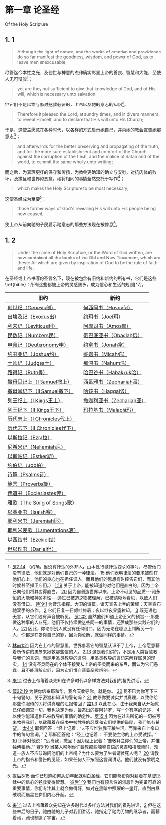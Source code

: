 # 第一章 论圣经

Of the Holy Scripture

## 1. 1

> Although the light of nature, and the works of creation and providence do so far manifest the goodness, wisdom, and power of God, as to leave men unexcusable;

尽管迄今本性之光，及创世与神意的杰作确实彰显上帝的善良、智慧和大能，至使人无可辩驳[^1]；

> yet are they not sufficient to give that knowledge of God, and of His will, which is necessary unto salvation.

但它们不足以给与那对拯救必要的，上帝以及祂的意志的知识[^2]。

> Therefore it pleased the Lord, at sundry times, and in divers manners, to reveal Himself, and to declare that His will unto His Church;

于是，这使主愿意在各种时代，以各样的方式启示祂自己，并向祂的教会宣告祂那意志[^3]；

> and afterwards for the better preserving and propagating of the truth, and for the more sure establishment and comfort of the Church against the corruption of the flesh, and the malice of Satan and of the world, to commit the same wholly unto writing; 

而之后，为真理更好的保守和传扬，为教会更确知的确立与安慰，对抗肉体的败坏，及撒旦和世界的恶意，祂将相同的事情全然交托于写作[^4]；

> which makes the Holy Scripture to be most necessary;

这使圣经成为至要[^5]；

> those former ways of God's revealing His will unto His people being now ceased.

使上帝从前向祂的子民启示祂意志的那些方法现在被停息[^6]。

[^1]: [罗2:14](https://biblehub.com/romans/2-14.htm) （的确，当没有律法的外邦人，由本性行被律法要求的事时，尽管他们没有律法，他们就是对他们自己的一种律法。 [15](https://biblehub.com/romans/2-15.htm) 他们表明律法的要求被刻在他们心上，他们的良心也在担任证人，而且他们的思想有时控告它们，而其他时候甚至捍卫它们。）  [1:19](https://biblehub.com/romans/1-19.htm) 关于上帝，能被知道的对他们是直白的，因为上帝已向他们将其变得直白。 [20](https://biblehub.com/romans/1-20.htm) 因为自创造世界以来，上帝不可见的品质---祂永恒的大能和神的本性---通过已被造之物被理解，已被清晰地看见，以致人们没有借口。 [诗19:1](https://biblehub.com/psalms/19-1.htm) 为音乐指挥。大卫的诗篇。诸天宣告上帝的荣耀；天空宣布祂双手的杰作。 [2](https://biblehub.com/psalms/19-2.htm) 它们日复一日倾吐神语；夜以继夜显露神知。 [3](https://biblehub.com/psalms/19-3.htm) 既无语也无言，从它们没有声音被听见。 [罗1:32](https://biblehub.com/romans/1-32.htm) 虽然他们知道上帝正义的预旨---那些做这种事的人应死，他们不仅持续做这些同一的事情，还赞成那些实践它们的人。[2:1](https://biblehub.com/romans/2-1.htm) 因此，你论断别人就没有任何借口，因为无论在哪点上判断另一个人，你都是在定你自己的罪，因为你论断，就做同样的事情。

[^2]: [林前1:21](https://biblehub.com/1_corinthians/1-21.htm) 因为在上帝的智慧里，世界借着它的智慧认识不了上帝，上帝愿意藉着所传讲的愚笨来拯救那些信的人。 [2:13](https://biblehub.com/1_corinthians/2-13.htm) 这是我们讲的，不是用人类智慧教导我们的言词，而是用圣灵教导的言词，用圣灵教导的言词来解释属灵的现实。 [14](https://biblehub.com/1_corinthians/2-14.htm) 没有圣灵同在的个体不接受从上帝的圣灵而来的东西，而认为它们愚蠢，且不能理解它们，因为它们惟有藉着圣灵辨别。

[^3]: [来1:1](https://biblehub.com/hebrews/1-1.htm) 过去上帝藉着众先知在许多时代以多样方法对我们的祖先讲话，

[^4]: [箴22:19](https://biblehub.com/proverbs/22-19.htm) 为使你信奉耶和华，我今天教导你，就是你。 [20](https://biblehub.com/1_corinthians/2-13.htm) 我不已为你写下三十句警句，关于密旨和知识的警句吗？ [21](https://biblehub.com/proverbs/22-21.htm) 教导你要诚实并讲真理，以致你给那些你服侍的人将讲真理的汇报带回？ [路1:3](https://biblehub.com/luke/1-3.htm) 以此在心，由于我亲自从开始就已仔细调查一切，我也决定为你，最杰出的提阿非罗，写一个有序的记述， [4](https://biblehub.com/luke/1-4.htm) 以使你能知道你已被教导的事情的确定性。[罗15:4](https://biblehub.com/romans/15-4.htm) 因为在过去所记的一切被写来教导我们，以致藉着在经书中被教导的忍受和它们提供的鼓励，我们能有希望。 [太4:4](https://biblehub.com/matthew/4-4.htm) 耶稣回答：“经上记着：‘人不应惟独靠干粮生活，而靠来自上帝口中的每句言词。’”  [7](https://biblehub.com/matthew/4-7.htm) 耶稣回答他：“经上也记着：'不要使主你的上帝受试探。’” [10](https://biblehub.com/matthew/4-10.htm) 耶稣对他说：“远离我，撒旦！因为经上记着：‘要敬拜主你们的上帝，并惟独侍奉祂。’” [赛8:19](https://biblehub.com/isaiah/8-19.htm) 当某人吩咐你们请教那些喃喃自语的灵媒和招魂师时，难道一族人不应该询问他们的上帝吗？为什么要为了生者请教死人呢？ [20](https://biblehub.com/isaiah/8-20.htm) 请教上帝的指令和警告的见证，如果任何人不按照这言词讲话，他们就没有黎明之光。

[^5]: [提后3:15](https://biblehub.com/2_timothy/3-15.htm) 而你已知道如何从幼年起就明白圣经，它们能够使你对藉着在基督耶稣中的信心的拯救变得智慧。 [彼后1:19](https://biblehub.com/2_peter/1-19.htm) 我们也有预言性的消息作为完备可靠的重要事情，你们专注其上就会做得好，如对在黑暗中照耀的一盏灯，直到白昼破晓而晨星在你们内心升起。

[^6]: [来1:1](https://biblehub.com/hebrews/1-1.htm) 过去上帝藉着众先知在许多时代以多样方法对我们的祖先讲话，[2](https://biblehub.com/hebrews/1-2.htm) 但在这些末后的日子，祂由祂的儿子对我们讲话，祂指定了祂为万物的继承者，而藉着祂，祂也制造了宇宙。

## 1. 2

> Under the name of Holy Scripture, or the Word of God written, are now contained all the books of the Old and New Testament, which are these: All which are given by inspiration of God to be the rule of faith and life.

在圣经或上帝书写的圣言名下，现在被包含有旧约和新约的所有书，它们是这些\ref{bible}：所有这些都被上帝的灵感赐予，成为信心和生活的规则[^7]。

| 旧约                                               | 新约                                        |
|------------------------------------------------------------------------|-----------------------------------------------------------------|
| [创世纪（Genesis创）](https://biblehub.com/bibles/genesis)              | [何西阿书（Hosea何）](https://biblehub.com/bibles/hosea)          | 福音书   | [马太福音（Matthew太）](https://biblehub.com/bibles/matthew)                      |
| [出埃及记（Exodus出）](https://biblehub.com/bibles/exodus)               | [约珥书（Joel珥）](https://biblehub.com/bibles/joel)            |                        | [马可福音（Mark可）](https://biblehub.com/bibles/mark)                            |
| [利未记（Leviticus利）](https://biblehub.com/bibles/leviticus)          | [阿摩司书（Amos摩）](https://biblehub.com/bibles/amos)            |                        | [路加福音（Luke路）](https://biblehub.com/bibles/luke)                            |
| [民数记（Numbers民）](https://biblehub.com/bibles/numbers)              | [俄巴底亚书（Obadiah俄）](https://biblehub.com/bibles/obadiah)     |                        | [约翰福音（John约）](https://biblehub.com/bibles/john)                            |
| [申命记（Deuteronomy申）](https://biblehub.com/bibles/deuteronomy)      | [约拿书（Jonah拿）](https://biblehub.com/bibles/jonah)           |                        | [使徒行传（Acts徒）](https://biblehub.com/bibles/acts)                            |
| [约书亚记（Joshua约）](https://biblehub.com/bibles/joshua)               | [弥迦书（Micah弥）](https://biblehub.com/bibles/micah)           | 保罗书信 | [罗马书（Romans罗）](https://biblehub.com/bibles/romans)                         |
| [士师记（Judges士）](https://biblehub.com/bibles/judges)                | [那鸿书（Nahum鸿）](https://biblehub.com/bibles/nahum)           |                        | [哥林多前书（Corinthians I林前）](https://biblehub.com/bibles/1_corinthians)        |
| [路得记（Ruth得）](https://biblehub.com/bibles/ruth)                    | [哈巴谷书（Habakkuk哈）](https://biblehub.com/bibles/habakkuk)    |                        | [哥林多后书（Corinthians II林后）](https://biblehub.com/bibles/2_corinthians)       |
| [撒母耳记上（I Samuel撒上）](https://biblehub.com/bibles/1_samuel)         | [西番雅书（Zephaniah番）](https://biblehub.com/bibles/zephaniah)  |                        | [加拉太书（Galatians加）](https://biblehub.com/bibles/galatians)                  |
| [撒母耳记下（II Samuel撒下）](https://biblehub.com/bibles/2_samuel)        | [哈该书（Haggai该）](https://biblehub.com/bibles/haggai)         |                        | [以弗所书（Ephesians弗）](https://biblehub.com/bibles/ephesians)                  |
| [列王纪上（I Kings王上）](https://biblehub.com/bibles/1_kings)            | [撒迦利亚书（Zechariah亚）](https://biblehub.com/bibles/zechariah) |                        | [腓立比书（Philippians腓）](https://biblehub.com/bibles/philippians)              |
| [列王纪下（II Kings王下）](https://biblehub.com/bibles/2_kings)           | [玛拉基书（Malachi玛）](https://biblehub.com/bibles/malachi)      |                        | [歌罗西书（Colossians西）](https://biblehub.com/bibles/colossians)                |
| [历代志上（I Chronicles代上）](https://biblehub.com/bibles/1_chronicles)  |                                                                 |                        | [帖撒罗尼迦前书（Thessalonians I帖前）](https://biblehub.com/bibles/1_thessalonians)  |
| [历代志下（II Chronicles代下）](https://biblehub.com/bibles/2_chronicles) |                                                                 |                        | [帖撒罗尼迦后书（Thessalonians II帖后）](https://biblehub.com/bibles/2_thessalonians) |
| [以斯拉记（Ezra拉）](https://biblehub.com/bibles/ezra)                   |                                                                 |                        | [提摩太前书（Timothy I提前）](https://biblehub.com/bibles/1_timothy)                |
| [尼希米记（Nehemiah尼）](https://biblehub.com/bibles/nehemiah)           |                                                                 |                        | [提摩太后书（Timothy II提后）](https://biblehub.com/bibles/2_timothy)               |
| [以斯帖记（Esther斯）](https://biblehub.com/bibles/esther)               |                                                                 |                        | [提多书（Titus多）](https://biblehub.com/bibles/titus)                           |
| [约伯记（Job伯）](https://biblehub.com/bibles/job)                      |                                                                 |                        | [腓利门书（Philemon门）](https://biblehub.com/bibles/philemon)                    |
| [诗篇（Psalms诗）](https://biblehub.com/bibles/psalms)                 |                                                                 |                        | [希伯来书（The Epistle to the Hebrews来）](https://biblehub.com/bibles/hebrews)   |
| [箴言（Proverbs箴）](https://biblehub.com/bibles/proverbs)             |                                                                 |                        | [雅各书（The Epistle of James雅）](https://biblehub.com/bibles/james)            |
| [传道书（Ecclesiastes传）](https://biblehub.com/bibles/ecclesiastes)    |                                                                 | 彼得书信  | [彼得前书（I Peter彼前）](https://biblehub.com/bibles/1_peter)                                 |
| [雅歌（The Song of Songs歌）](https://biblehub.com/bibles/songs)       |                                                                 |                        | [彼得后书（II Peter彼后）](https://biblehub.com/bibles/2_peter)                    |
| [以赛亚书（Isaiah赛）](https://biblehub.com/bibles/isaiah)               |                                                                 | 约翰书信  | [约翰一书（I John约壹）](https://biblehub.com/bibles/1_john)                       |
| [耶利米书（Jeremiah耶）](https://biblehub.com/bibles/jeremiah)           |                                                                 |                        | [约翰二书（II John约贰）](https://biblehub.com/bibles/2_john)                      |
| [耶利米哀歌（Lamentations哀）](https://biblehub.com/bibles/lamentations)  |                                                                 |                        | [约翰三书（III John约叁）](https://biblehub.com/bibles/3_john)                     |
| [以西结书（Ezekiel结）](https://biblehub.com/bibles/ezekiel)             |                                                                 |                        | [犹大书（The Epistle of Jude犹）](https://biblehub.com/bibles/jude)              |
| [但以理书（Daniel但）](https://biblehub.com/bibles/daniel)               |                                                                 |                        | [启示录（The Revelation of John启）](https://biblehub.com/bibles/revelation)     |

[^6]: [路16:29](https://biblehub.com/luke/16-29.htm) “亚伯拉罕回复：‘他们有摩西和众先知；让你的兄弟听从他们。’ [31](https://biblehub.com/luke/16-31.htm) “他对他说：‘如果他们不听从摩西和众先知，即使某人从死人醒来，他们也不会被坚信。’” [弗2:20](https://biblehub.com/ephesians/2-20.htm) 以基督耶稣祂自己为主奠基石，建造在众使徒和众先知的根基上。 [启22:18](https://biblehub.com/revelation/22-18.htm) 我警告每一个听到这卷预言的词句的人：如果任何人在它们上添任何东西，上帝将把这卷中描述的灾害加给那个人。 [19](https://biblehub.com/revelation/22-19.htm) 而如果任何人从这卷预言中拿除词句，上帝将从那个人拿除这卷中描述的在生命树和圣城中的任何份额。 [提后3:16](https://biblehub.com/2_timothy/3-16.htm) 所有圣经都是上帝吐息的，且对在正义中教导、训斥、纠正和训练是有用的，

